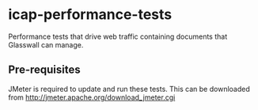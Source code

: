 # icap-performance-tests
Performance tests that drive web traffic containing documents that Glasswall can manage.

## Pre-requisites ##
JMeter is required to update and run these tests. This can be downloaded from http://jmeter.apache.org/download_jmeter.cgi



